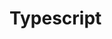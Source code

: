 <!--
 * @Author: JDR
 * @Date: 2020-08-03 11:05:22
 * @LastEditTime: 2020-08-03 19:06:13
 * @LastEditors: Please set LastEditors
 * @Description: In User Settings Edit
 * @FilePath: \JDR_Blog\docs\zh-cn\README.md
--> 
# Typescript 